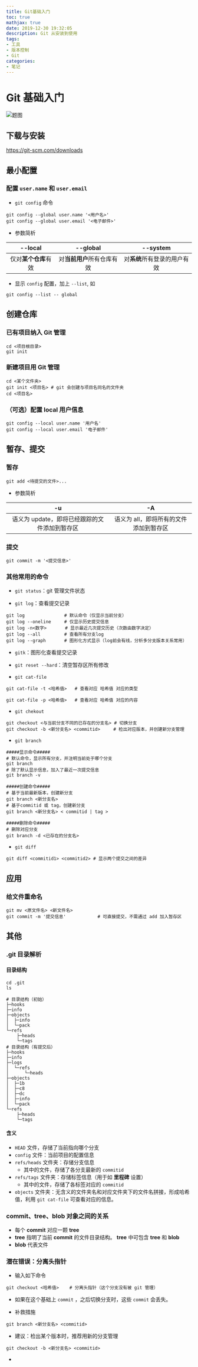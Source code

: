 ```yaml
---
title: Git基础入门
toc: true
mathjax: true
date: 2019-12-30 19:32:05
description: Git 从安装到使用
tags:
- 工具
- 版本控制
- Git
categories:
- 笔记
---
```


# Git 基础入门

![题图](https://raw.githubusercontent.com/CosmosNing/MyPicGo/master/images/2020/04/yancy-min-842ofHC6MaI-unsplash.jpg)

## 下载与安装

https://git-scm.com/downloads

## 最小配置

### 配置 `user.name` 和 `user.email`

* `git config` 命令

```shell
git config --global user.name '<用户名>'
git config --global user.email '<电子邮件>'
```

* 参数简析

|       --local        |          --global          |           --system           |
| :------------------: | :------------------------: | :--------------------------: |
| 仅对**某个仓库**有效 | 对**当前用户**所有仓库有效 | 对**系统**所有登录的用户有效 |

* 显示 `config` 配置，加上 `--list`, 如

```shell
git config --list -- global
```

## 创建仓库

### 已有项目纳入 Git 管理

```shell
cd <项目根目录>
git init
```

### 新建项目用 Git 管理

```shell
cd <某个文件夹>
git init <项目名> # git 会创建与项目名同名的文件夹
cd <项目名>
```

### （可选）配置 local 用户信息

```shell
git config --local user.name '用户名'
git config --local user.email '电子邮件'
```

## 暂存、提交

### 暂存

```shell
git add <待提交的文件>...
```

* 参数简析

|                      -u                       |                   -A                   |
| :-------------------------------------------: | :------------------------------------: |
| 语义为 update，即将已经跟踪的文件添加到暂存区 | 语义为 all，即将所有的文件添加到暂存区 |

### 提交

```shell
git commit -m '<提交信息>'
```

### 其他常用的命令

* `git status`：git 管理文件状态

* `git log`：查看提交记录

```shell
git log               # 默认命令（仅显示当前分支）
git log --oneline     # 仅显示历史提交信息
git log -n<数字>       # 显示最近几次提交历史（次数由数字决定）
git log --all         # 查看所有分支log
git log --graph       # 图形化方式显示（log前会有线，分析多分支版本关系常用）
```

* `gitk`：图形化查看提交记录

* `git reset --hard`：清空暂存区所有修改

* `git cat-file`

```shell
git cat-file -t <哈希值>   # 查看对应 哈希值 对应的类型
```

```shell
git cat-file -p <哈希值>   # 查看对应 哈希值 对应的内容
```

* `git chekout`

```shell
git checkout <与当前分支不同的已存在的分支名> # 切换分支
git checkout -b <新分支名> <commitid>     # 检出对应版本，并创建新分支管理
```

* `git branch`

```shell
#####显示命令#####
# 默认命令，显示所有分支，并注明当前处于哪个分支
git branch
# 除了默认显示信息，加入了最近一次提交信息
git branch -v

#####创建命令#####
# 基于当前最新版本，创建新分支
git branch <新分支名>
# 基于commitid 或 tag，创建新分支
git branch <新分支名> < commitid | tag >

#####删除命令#####
# 删除对应分支
git branch -d <已存在的分支名>
```

* `git diff`

```shell
git diff <commitid1> <commitid2> # 显示两个提交之间的差异
```


## 应用

### 给文件重命名

```shell
git mv <原文件名> <新文件名>
git commit -m '提交信息'            # 可直接提交，不需通过 add 加入暂存区
```

## 其他

### .git 目录解析

#### 目录结构

```shell
cd .git
ls
```

```shell
# 目录结构（初始）
├─hooks
├─info
├─objects
│  ├─info
│  └─pack
└─refs
    ├─heads
    └─tags
# 目录结构（有提交后）
├─hooks
├─info
├─logs
│  └─refs
│      └─heads
├─objects
│  ├─1b
│  ├─c8
│  ├─dc
│  ├─info
│  └─pack
└─refs
    ├─heads
    └─tags
```

#### 含义

* `HEAD` 文件，存储了当前指向哪个分支
* `config` 文件：当前项目的配置信息
* `refs/heads` 文件夹：存储分支信息
  * 其中的文件，存储了各分支最新的 `commitid`
* `refs/tags` 文件夹：存储标签信息（用于如 **里程碑** 设置）
  * 其中的文件，存储了各标签对应的 `commitid`
* `objects` 文件夹：无含义的文件夹名和对应文件夹下的文件名拼接，形成哈希值，利用  `git cat-file` 可查看对应的信息。

### commit、tree、blob 对象之间的关系

* 每个 **commit** 对应一颗 **tree**
* **tree** 指明了当前 **commit** 的文件目录结构。 **tree** 中可包含 **tree** 和 **blob**
* **blob** 代表文件

### 潜在错误：分离头指针

* 输入如下命令

```shell
git checkout <哈希值>    # 分离头指针（这个分支没有被 git 管理）
```

* 如果在这个基础上 `commit` ，之后切换分支时，这些 `commit` 会丢失。

* 补救措施

```shell
git branch <新分支名> <commitid>
```

* 建议：检出某个版本时，推荐用新的分支管理

```shell
git checkout -b <新分支名> <commitid>
```

* 







